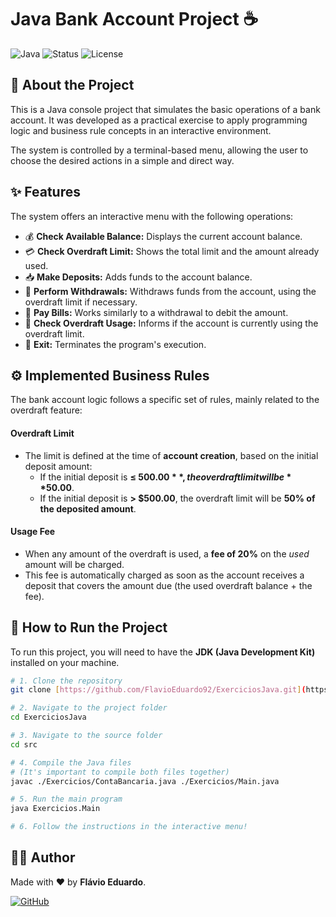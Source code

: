 # Java Bank Account Project ☕

![Java](https://img.shields.io/badge/Java-ED8B00?style=for-the-badge&logo=openjdk&logoColor=white)
![Status](https://img.shields.io/badge/Status-Completed-brightgreen?style=for-the-badge)
![License](https://img.shields.io/badge/License-MIT-blue?style=for-the-badge)

## 📄 About the Project

This is a Java console project that simulates the basic operations of a bank account. It was developed as a practical exercise to apply programming logic and business rule concepts in an interactive environment.

The system is controlled by a terminal-based menu, allowing the user to choose the desired actions in a simple and direct way.

## ✨ Features

The system offers an interactive menu with the following operations:

-   💰 **Check Available Balance:** Displays the current account balance.
-   💳 **Check Overdraft Limit:** Shows the total limit and the amount already used.
-   📥 **Make Deposits:** Adds funds to the account balance.
-   💸 **Perform Withdrawals:** Withdraws funds from the account, using the overdraft limit if necessary.
-   📄 **Pay Bills:** Works similarly to a withdrawal to debit the amount.
-   🚨 **Check Overdraft Usage:** Informs if the account is currently using the overdraft limit.
-   🚪 **Exit:** Terminates the program's execution.

## ⚙️ Implemented Business Rules

The bank account logic follows a specific set of rules, mainly related to the overdraft feature:

#### **Overdraft Limit**

-   The limit is defined at the time of **account creation**, based on the initial deposit amount:
    -   If the initial deposit is **≤ $500.00**, the overdraft limit will be **$50.00**.
    -   If the initial deposit is **> $500.00**, the overdraft limit will be **50% of the deposited amount**.

#### **Usage Fee**

-   When any amount of the overdraft is used, a **fee of 20%** on the *used* amount will be charged.
-   This fee is automatically charged as soon as the account receives a deposit that covers the amount due (the used overdraft balance + the fee).

## 🚀 How to Run the Project

To run this project, you will need to have the **JDK (Java Development Kit)** installed on your machine.

```bash
# 1. Clone the repository
git clone [https://github.com/FlavioEduardo92/ExerciciosJava.git](https://github.com/FlavioEduardo92/ExerciciosJava.git)

# 2. Navigate to the project folder
cd ExerciciosJava

# 3. Navigate to the source folder
cd src

# 4. Compile the Java files
# (It's important to compile both files together)
javac ./Exercicios/ContaBancaria.java ./Exercicios/Main.java

# 5. Run the main program
java Exercicios.Main

# 6. Follow the instructions in the interactive menu!
```

## 👨‍💻 Author

Made with ❤️ by **Flávio Eduardo**.

[![GitHub](https://img.shields.io/badge/GitHub-100000?style=for-the-badge&logo=github&logoColor=white)](https://github.com/FlavioEduardo92)

